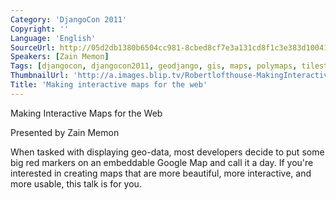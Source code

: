 ```yaml
---
Category: 'DjangoCon 2011'
Copyright: ''
Language: 'English'
SourceUrl: http://05d2db1380b6504cc981-8cbed8cf7e3a131cd8f1c3e383d10041.r93.cf2.rackcdn.com/djangocon-2011/76_making-interactive-maps-for-the-web.m4v
Speakers: [Zain Memon]
Tags: [djangocon, djangocon2011, geodjango, gis, maps, polymaps, tilestash]
ThumbnailUrl: 'http://a.images.blip.tv/Robertlofthouse-MakingInteractiveMapsForTheWeb699-509.jpg'
Title: 'Making interactive maps for the web'
---
```

Making Interactive Maps for the Web

Presented by Zain Memon

When tasked with displaying geo-data, most developers decide to put some big
red markers on an embeddable Google Map and call it a day. If you're
interested in creating maps that are more beautiful, more interactive, and
more usable, this talk is for you.
